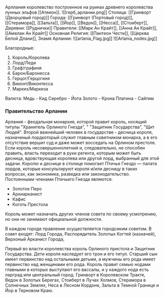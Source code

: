 Арллания королевство построенное на руинах древнего королевства лунных эльфов [[Атеион]].
![[герб_арлании.png]]
Столица:  [[Гринворт (Дворцовый город)]]
Города: [[Гринворт (Портовый город)]], [[Стерамора]], [[Зальта]], [[Йор]], [[Ведон]], [[Несса]], [[Стоиберт]], 
Деревни: [[Руднички]]
Правители: [[Марк Ан Крайт]], [[Анна Ан Крайт]], [[Амелан Ан Крайт]]
Основная Религия: [[Пантеон Чести]], [[Церква Белой Длани]], 
Знамя Арлании:
![[arlania_Flag.jpg]]
![[Arlania_nodes.jpg]]


Благородные: 
1. Король/Королева
2. Лорд/Леди
3. Граф/графиня
4. Барон/Баронесса
5. Герцог/Герцогиня 
6. Виконт/Виконтесса
7. Маркиз/Маркиза

Валюта:
Медь - Кид
Серебро - Йота
Золото - Крона
Платина - Сайтим 

### Правительство Арлании
Арлания - феодальная монархия, которой правит король, носящий титулы "Хранитель Орлиного Гнезда", " "Защитник Государства", "Щит Людей". Второй важнейший человек в государстве - десница короля, назначеный лордкоторый служит главным советником монарха, а в его отсутствие вершит суд и даже может восседать на Орлином престоле. Если король несовершеннолетний и, следовательно, не способен править, власть переходит в руки регента, которым может быть десница, вдовствующая королева или другой лорд, выбранный для этой задачи. 
Королю и деснице в столице помогает Птичье Гнездо — палата лордов, которые консультируют короля и/или десницу в таких вопросах, как экономика, разведка или законодательство. Постоянными членами Птичьего Гнезда являются:

- Золотое Перо
- Архиарканист
- Кафис 
- Коготь Престола 

Король может назначать других членов совета по своему усмотрению, но они не занимают официальной должности.




В каждом городе правление осуществляется городсиким советом. В совет входят: Лорд Города, Распорядитель Золотых Когтей (казначей), Верхоный Арканист Города, 

Первый во власти королевства король Орлиного пристола и Защитник Государства. Дети короля наследует его трон и его титул. Старший сын имеет первинство над остальными детьми, а мужчины его рода имеет первинство над женщинами его рода. 
Король правит семью нодами главными в которых выступают его вассалы, и у каждого нода есть ларград или центральный город. Гринворт в Королевском Тракте, Ведон в Золотых Берегах, Стоиберт в Лучах Холмов, Стерамора в Солнечных Землях, Неса в Лесном Кордоне, Зальта в Темной Границе и Йор в Терновом Краю.
